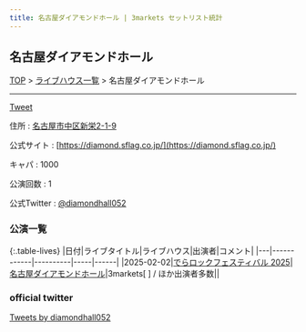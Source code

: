 ```yaml
---
title: 名古屋ダイアモンドホール | 3markets セットリスト統計
---
```

## 名古屋ダイアモンドホール

[TOP](/setlist/) > [ライブハウス一覧](livehouses.html) > 名古屋ダイアモンドホール

___

<a href="https://twitter.com/share?ref_src=twsrc%5Etfw" data-text="3markets[ ]セットリスト > 名古屋ダイアモンドホール" class="twitter-share-button" data-via="3markets" data-hashtags="3markets" data-related="3markets" data-show-count="false">Tweet</a>

住所
:    <a href="https://www.google.co.jp/maps/search/%E5%90%8D%E5%8F%A4%E5%B1%8B%E5%B8%82%E4%B8%AD%E5%8C%BA%E6%96%B0%E6%A0%842-1-9" rel="noopener noreferrer" target="_blank">名古屋市中区新栄2-1-9</a>

公式サイト
:    [https://diamond.sflag.co.jp/](https://diamond.sflag.co.jp/)

キャパ
:    1000

公演回数
: 1


公式Twitter
: <a href="https://twitter.com/diamondhall052">@diamondhall052</a>


### 公演一覧

{:.table-lives}
|日付|ライブタイトル|ライブハウス|出演者|コメント|
|---|------------|----------|-----|------|
|<span class="nowrap">2025-02-02</span>|[でらロックフェスティバル 2025](live169.html)|[名古屋ダイアモンドホール](livehouse097.html)|3markets[ ] / ほか出演者多数||




### official twitter

<a class="twitter-timeline" href="https://twitter.com/diamondhall052?ref_src=twsrc%5Etfw">Tweets by diamondhall052</a> <script async src="https://platform.twitter.com/widgets.js" charset="utf-8"></script>


<script async src="https://platform.twitter.com/widgets.js" charset="utf-8"></script>